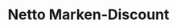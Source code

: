 ---
title: "Netto Marken-Discount"
url: /augsburg/netto-marken-discount-bobinger-strasse/
shop: Supermarkt
---